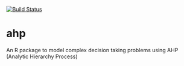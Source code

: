 [![Build Status](https://travis-ci.org/gluc/ahp.svg?branch=master)](https://travis-ci.org/gluc/ahp)

# ahp
An R package to model complex decision taking problems using AHP (Analytic Hierarchy Process)
